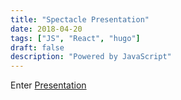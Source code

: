```yaml
---
title: "Spectacle Presentation"
date: 2018-04-20
tags: ["JS", "React", "hugo"]
draft: false
description: "Powered by JavaScript"
---
```

Enter [Presentation](https://ginnyqg.github.io/spectacle-presentation/#/)


